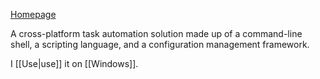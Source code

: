 [Homepage](https://microsoft.com/powershell)

A cross-platform task automation solution made up of a command-line shell, a scripting language, and a configuration management framework.

I [[Use|use]] it on [[Windows]].
